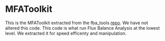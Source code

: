 # MFAToolkit

This is the MFAToolkit extracted from the fba_tools [repo](https://github.com/cshenry/fba_tools/tree/master/MFAToolkit).  We have not altered this code.  This code is what run Flux Balance Analysis at the lowest level.  We extracted it for speed efficenty and manipulation.
